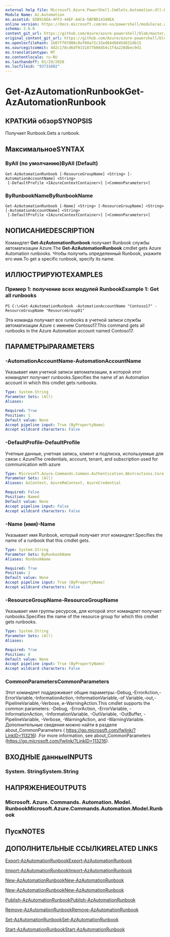 ```yaml
---
external help file: Microsoft.Azure.PowerShell.Cmdlets.Automation.dll-Help.xml
Module Name: Az.Automation
ms.assetid: EDB918EA-4FF3-44EF-A4CA-5BFBD14340EA
online version: https://docs.microsoft.com/en-us/powershell/module/az.automation/get-azautomationrunbook
schema: 2.0.0
content_git_url: https://github.com/Azure/azure-powershell/blob/master/src/Automation/Automation/help/Get-AzAutomationRunbook.md
original_content_git_url: https://github.com/Azure/azure-powershell/blob/master/src/Automation/Automation/help/Get-AzAutomationRunbook.md
ms.openlocfilehash: 1b07ff07008c0af80a72c32ed64d6845d632db15
ms.sourcegitcommit: 4d2c178cd6df9151877b08d54c1f4a228dbec9d1
ms.translationtype: MT
ms.contentlocale: ru-RU
ms.lasthandoff: 01/29/2020
ms.locfileid: "93731602"
---
```

# <span data-ttu-id="32ea4-101">Get-AzAutomationRunbook</span><span class="sxs-lookup"><span data-stu-id="32ea4-101">Get-AzAutomationRunbook</span></span>

## <span data-ttu-id="32ea4-102">КРАТКИй обзор</span><span class="sxs-lookup"><span data-stu-id="32ea4-102">SYNOPSIS</span></span>
<span data-ttu-id="32ea4-103">Получает Runbook.</span><span class="sxs-lookup"><span data-stu-id="32ea4-103">Gets a runbook.</span></span>

## <span data-ttu-id="32ea4-104">Максимальное</span><span class="sxs-lookup"><span data-stu-id="32ea4-104">SYNTAX</span></span>

### <span data-ttu-id="32ea4-105">ByAll (по умолчанию)</span><span class="sxs-lookup"><span data-stu-id="32ea4-105">ByAll (Default)</span></span>
```
Get-AzAutomationRunbook [-ResourceGroupName] <String> [-AutomationAccountName] <String>
 [-DefaultProfile <IAzureContextContainer>] [<CommonParameters>]
```

### <span data-ttu-id="32ea4-106">ByRunbookName</span><span class="sxs-lookup"><span data-stu-id="32ea4-106">ByRunbookName</span></span>
```
Get-AzAutomationRunbook [-Name] <String> [-ResourceGroupName] <String> [-AutomationAccountName] <String>
 [-DefaultProfile <IAzureContextContainer>] [<CommonParameters>]
```

## <span data-ttu-id="32ea4-107">NОПИСАНИЕ</span><span class="sxs-lookup"><span data-stu-id="32ea4-107">DESCRIPTION</span></span>
<span data-ttu-id="32ea4-108">Командлет **Get-AzAutomationRunbook** получает Runbook службы автоматизации Azure.</span><span class="sxs-lookup"><span data-stu-id="32ea4-108">The **Get-AzAutomationRunbook** cmdlet gets Azure Automation runbooks.</span></span>
<span data-ttu-id="32ea4-109">Чтобы получить определенный Runbook, укажите его имя.</span><span class="sxs-lookup"><span data-stu-id="32ea4-109">To get a specific runbook, specify its name.</span></span>

## <span data-ttu-id="32ea4-110">ИЛЛЮСТРИРУЮТ</span><span class="sxs-lookup"><span data-stu-id="32ea4-110">EXAMPLES</span></span>

### <span data-ttu-id="32ea4-111">Пример 1: получение всех модулей Runbook</span><span class="sxs-lookup"><span data-stu-id="32ea4-111">Example 1: Get all runbooks</span></span>
```
PS C:\>Get-AzAutomationRunbook -AutomationAccountName "Contoso17" -ResourceGroupName "ResourceGroup01"
```

<span data-ttu-id="32ea4-112">Эта команда получает все runbooks в учетной записи службы автоматизации Azure с именем Contoso17.</span><span class="sxs-lookup"><span data-stu-id="32ea4-112">This command gets all runbooks in the Azure Automation account named Contoso17.</span></span>

## <span data-ttu-id="32ea4-113">ПАРАМЕТРЫ</span><span class="sxs-lookup"><span data-stu-id="32ea4-113">PARAMETERS</span></span>

### <span data-ttu-id="32ea4-114">-AutomationAccountName</span><span class="sxs-lookup"><span data-stu-id="32ea4-114">-AutomationAccountName</span></span>
<span data-ttu-id="32ea4-115">Указывает имя учетной записи автоматизации, в которой этот командлет получает runbooks.</span><span class="sxs-lookup"><span data-stu-id="32ea4-115">Specifies the name of an Automation account in which this cmdlet gets runbooks.</span></span>

```yaml
Type: System.String
Parameter Sets: (All)
Aliases:

Required: True
Position: 1
Default value: None
Accept pipeline input: True (ByPropertyName)
Accept wildcard characters: False
```

### <span data-ttu-id="32ea4-116">-DefaultProfile</span><span class="sxs-lookup"><span data-stu-id="32ea4-116">-DefaultProfile</span></span>
<span data-ttu-id="32ea4-117">Учетные данные, учетная запись, клиент и подписка, используемые для связи с Azure</span><span class="sxs-lookup"><span data-stu-id="32ea4-117">The credentials, account, tenant, and subscription used for communication with azure</span></span>

```yaml
Type: Microsoft.Azure.Commands.Common.Authentication.Abstractions.Core.IAzureContextContainer
Parameter Sets: (All)
Aliases: AzContext, AzureRmContext, AzureCredential

Required: False
Position: Named
Default value: None
Accept pipeline input: False
Accept wildcard characters: False
```

### <span data-ttu-id="32ea4-118">-Name (имя)</span><span class="sxs-lookup"><span data-stu-id="32ea4-118">-Name</span></span>
<span data-ttu-id="32ea4-119">Указывает имя Runbook, который получает этот командлет.</span><span class="sxs-lookup"><span data-stu-id="32ea4-119">Specifies the name of a runbook that this cmdlet gets.</span></span>

```yaml
Type: System.String
Parameter Sets: ByRunbookName
Aliases: RunbookName

Required: True
Position: 2
Default value: None
Accept pipeline input: True (ByPropertyName)
Accept wildcard characters: False
```

### <span data-ttu-id="32ea4-120">-ResourceGroupName</span><span class="sxs-lookup"><span data-stu-id="32ea4-120">-ResourceGroupName</span></span>
<span data-ttu-id="32ea4-121">Указывает имя группы ресурсов, для которой этот командлет получает runbooks.</span><span class="sxs-lookup"><span data-stu-id="32ea4-121">Specifies the name of the resource group for which this cmdlet gets runbooks.</span></span>

```yaml
Type: System.String
Parameter Sets: (All)
Aliases:

Required: True
Position: 0
Default value: None
Accept pipeline input: True (ByPropertyName)
Accept wildcard characters: False
```

### <span data-ttu-id="32ea4-122">CommonParameters</span><span class="sxs-lookup"><span data-stu-id="32ea4-122">CommonParameters</span></span>
<span data-ttu-id="32ea4-123">Этот командлет поддерживает общие параметры:-Debug,-ErrorAction,-ErrorVariable,-InformationAction,-InformationVariable,-of Variable,-out,-PipelineVariable,-Verbose, и-WarningAction.</span><span class="sxs-lookup"><span data-stu-id="32ea4-123">This cmdlet supports the common parameters: -Debug, -ErrorAction, -ErrorVariable, -InformationAction, -InformationVariable, -OutVariable, -OutBuffer, -PipelineVariable, -Verbose, -WarningAction, and -WarningVariable.</span></span> <span data-ttu-id="32ea4-124">Дополнительные сведения можно найти в разделе about_CommonParameters ( https://go.microsoft.com/fwlink/?LinkID=113216) .</span><span class="sxs-lookup"><span data-stu-id="32ea4-124">For more information, see about_CommonParameters (https://go.microsoft.com/fwlink/?LinkID=113216).</span></span>

## <span data-ttu-id="32ea4-125">ВХОДНЫЕ данные</span><span class="sxs-lookup"><span data-stu-id="32ea4-125">INPUTS</span></span>

### <span data-ttu-id="32ea4-126">System. String</span><span class="sxs-lookup"><span data-stu-id="32ea4-126">System.String</span></span>

## <span data-ttu-id="32ea4-127">НАПРЯЖЕНИЕ</span><span class="sxs-lookup"><span data-stu-id="32ea4-127">OUTPUTS</span></span>

### <span data-ttu-id="32ea4-128">Microsoft. Azure. Commands. Automation. Model. Runbook</span><span class="sxs-lookup"><span data-stu-id="32ea4-128">Microsoft.Azure.Commands.Automation.Model.Runbook</span></span>

## <span data-ttu-id="32ea4-129">Пуск</span><span class="sxs-lookup"><span data-stu-id="32ea4-129">NOTES</span></span>

## <span data-ttu-id="32ea4-130">ДОПОЛНИТЕЛЬНЫЕ ССЫЛКИ</span><span class="sxs-lookup"><span data-stu-id="32ea4-130">RELATED LINKS</span></span>

[<span data-ttu-id="32ea4-131">Export-AzAutomationRunbook</span><span class="sxs-lookup"><span data-stu-id="32ea4-131">Export-AzAutomationRunbook</span></span>](./Export-AzAutomationRunbook.md)

[<span data-ttu-id="32ea4-132">Import-AzAutomationRunbook</span><span class="sxs-lookup"><span data-stu-id="32ea4-132">Import-AzAutomationRunbook</span></span>](./Import-AzAutomationRunbook.md)

[<span data-ttu-id="32ea4-133">New-AzAutomationRunbook</span><span class="sxs-lookup"><span data-stu-id="32ea4-133">New-AzAutomationRunbook</span></span>](./New-AzAutomationRunbook.md)

[<span data-ttu-id="32ea4-134">New-AzAutomationRunbook</span><span class="sxs-lookup"><span data-stu-id="32ea4-134">New-AzAutomationRunbook</span></span>](./New-AzAutomationRunbook.md)

[<span data-ttu-id="32ea4-135">Publish-AzAutomationRunbook</span><span class="sxs-lookup"><span data-stu-id="32ea4-135">Publish-AzAutomationRunbook</span></span>](./Publish-AzAutomationRunbook.md)

[<span data-ttu-id="32ea4-136">Remove-AzAutomationRunbook</span><span class="sxs-lookup"><span data-stu-id="32ea4-136">Remove-AzAutomationRunbook</span></span>](./Remove-AzAutomationRunbook.md)

[<span data-ttu-id="32ea4-137">Set-AzAutomationRunbook</span><span class="sxs-lookup"><span data-stu-id="32ea4-137">Set-AzAutomationRunbook</span></span>](./Set-AzAutomationRunbook.md)

[<span data-ttu-id="32ea4-138">Start-AzAutomationRunbook</span><span class="sxs-lookup"><span data-stu-id="32ea4-138">Start-AzAutomationRunbook</span></span>](./Start-AzAutomationRunbook.md)


